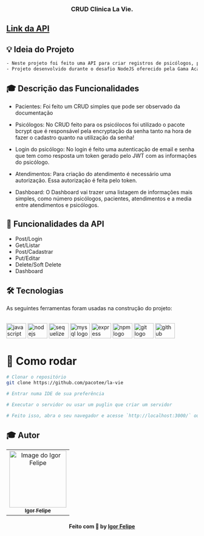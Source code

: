 <h3 align="center">
  CRUD Clinica La Vie.
</h3>

## <a href="https://crud-la-vie.vercel.app/docs" target="_blank">Link da API</a>

## :bulb: Ideia do Projeto

```bash
- Neste projeto foi feito uma API para criar registros de psicólogos, pacientes e seus prontuários de uma clínica de saúde mental
- Projeto desenvolvido durante o desafio NodeJS oferecido pela Gama Academy.
```

## :mortar_board: Descrição das Funcionalidades

- Pacientes:
  Foi feito um CRUD simples que pode ser observado da documentação

- Psicólogos:
  No CRUD feito para os psicólocos foi utilizado o pacote bcrypt que é responsável pela encryptação da senha tanto na hora de fazer o cadastro quanto na utilização da senha!

- Login do psicólogo:
  No login é feito uma autenticação de email e senha que tem como resposta um token gerado pelo JWT com as informações do psicólogo.

- Atendimentos:
  Para criação do atendimento é necessário uma autorização. Essa autorização é feita pelo token.

- Dashboard:
  O Dashboard vai trazer uma listagem de informações mais simples, como número psicólogos, pacientes, atendimentos e a media entre atendimentos e psicólogos.


## :file_folder: Funcionalidades da API

- Post/Login
- Get/Listar
- Post/Cadastrar
- Put/Editar
- Delete/Soft Delete
- Dashboard

## 🛠 Tecnologias

As seguintes ferramentas foram usadas na construção do projeto:
<br><br>

<div align="left">
  <img src="https://cdn.jsdelivr.net/gh/devicons/devicon/icons/javascript/javascript-original.svg" height="40" width="52" alt="javascript logo"  />
  <img src="https://cdn.jsdelivr.net/gh/devicons/devicon/icons/nodejs/nodejs-original.svg" height="40" width="52" alt="nodejs logo"  />
  <img src="https://cdn.jsdelivr.net/gh/devicons/devicon/icons/sequelize/sequelize-original.svg" height="40" width="52" alt="sequelize logo"  />
  <img src="https://cdn.jsdelivr.net/gh/devicons/devicon/icons/mysql/mysql-original.svg" height="40" width="52" alt="mysql logo"  />
  <img src="https://cdn.jsdelivr.net/gh/devicons/devicon/icons/express/express-original.svg" height="40" width="52" alt="express logo"  />
  <img src="https://cdn.jsdelivr.net/gh/devicons/devicon/icons/npm/npm-original-wordmark.svg" height="40" width="52" alt="npm logo"  />
  <img src="https://cdn.jsdelivr.net/gh/devicons/devicon/icons/git/git-original.svg" height="40" width="52" alt="git logo"  />
  <img src="https://cdn.jsdelivr.net/gh/devicons/devicon/icons/github/github-original.svg" height="40" width="52" alt="github logo"  />
</div>

 # 👷 Como rodar

```bash
# Clonar o repositório
git clone https://github.com/pacotee/la-vie

# Entrar numa IDE de sua preferência 

# Executar o servidor ou usar um puglin que criar um servidor

# Feito isso, abra o seu navegador e acesse `http://localhost:3000/` ou em uma porta de sua preferência.
```

## :mortar_board: Autor

<table align="center">
    <tr>
        <td align="center">
            <a href="https://github.com/pacotee">
                <img src="https://user-images.githubusercontent.com/83182736/128571620-d38188d7-0a0c-4d80-a1cb-84cc174f76c3.jpeg" width="150px;" alt="Image do Igor Felipe" />
                <br />
                <sub><b>Igor Felipe</b></sub>
            </a>
        </td>    
    </tr>
</table>
<h4 align="center">
   Feito com 💜 by  <a href="https://www.linkedin.com/in/igor-felipe-5263b8212/" target="_blank"> Igor Felipe </a>
</h4>

